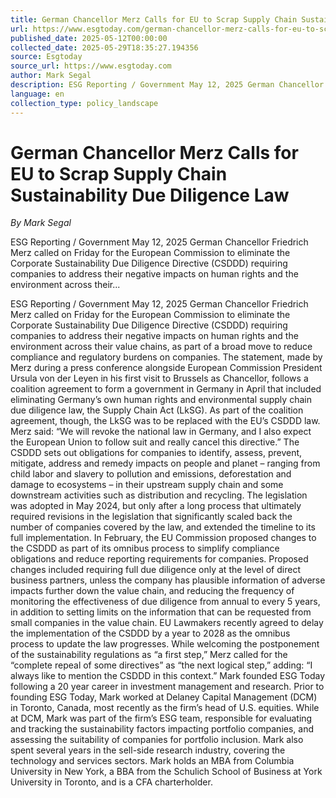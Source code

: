 ```yaml
---
title: German Chancellor Merz Calls for EU to Scrap Supply Chain Sustainability Due Diligence Law
url: https://www.esgtoday.com/german-chancellor-merz-calls-for-eu-to-scrap-supply-chain-sustainability-due-diligence-law/
published_date: 2025-05-12T00:00:00
collected_date: 2025-05-29T18:35:27.194356
source: Esgtoday
source_url: https://www.esgtoday.com
author: Mark Segal
description: ESG Reporting / Government May 12, 2025 German Chancellor Friedrich Merz called on Friday for the European Commission to eliminate the Corporate Sustainability Due Diligence Directive (CSDDD) requiring companies to address their negative impacts on human rights and the environment across their...
language: en
collection_type: policy_landscape
---
```


# German Chancellor Merz Calls for EU to Scrap Supply Chain Sustainability Due Diligence Law

*By Mark Segal*

ESG Reporting / Government May 12, 2025 German Chancellor Friedrich Merz called on Friday for the European Commission to eliminate the Corporate Sustainability Due Diligence Directive (CSDDD) requiring companies to address their negative impacts on human rights and the environment across their...

ESG Reporting / Government May 12, 2025 German Chancellor Friedrich Merz called on Friday for the European Commission to eliminate the Corporate Sustainability Due Diligence Directive (CSDDD) requiring companies to address their negative impacts on human rights and the environment across their value chains, as part of a broad move to reduce compliance and regulatory burdens on companies. The statement, made by Merz during a press conference alongside European Commission President Ursula von der Leyen in his first visit to Brussels as Chancellor, follows a coalition agreement to form a government in Germany in April that included eliminating Germany’s own human rights and environmental supply chain due diligence law, the Supply Chain Act (LkSG). As part of the coalition agreement, though, the LkSG was to be replaced with the EU’s CSDDD law. Merz said: “We will revoke the national law in Germany, and I also expect the European Union to follow suit and really cancel this directive.” The CSDDD sets out obligations for companies to identify, assess, prevent, mitigate, address and remedy impacts on people and planet – ranging from child labor and slavery to pollution and emissions, deforestation and damage to ecosystems – in their upstream supply chain and some downstream activities such as distribution and recycling. The legislation  was adopted in May 2024, but only after a long process that ultimately required revisions in the legislation that significantly scaled back the number of companies covered by the law, and extended the timeline to its full implementation. In February, the EU Commission proposed changes to the CSDDD as part of its omnibus process to simplify compliance obligations and reduce reporting requirements for companies. Proposed changes included requiring full due diligence only at the level of direct business partners, unless the company has plausible information of adverse impacts further down the value chain, and reducing the frequency of monitoring the effectiveness of due diligence from annual to every 5 years, in addition to setting limits on the information that can be requested from small companies in the value chain. EU Lawmakers recently agreed to delay the implementation of the CSDDD by a year to 2028 as the omnibus process to update the law progresses. While welcoming the postponement of the sustainability regulations as “a first step,” Merz called for the “complete repeal of some directives” as “the next logical step,” adding: “I always like to mention the CSDDD in this context.” Mark founded ESG Today following a 20 year career in investment management and research. Prior to founding ESG Today, Mark worked at Delaney Capital Management (DCM) in Toronto, Canada, most recently as the firm’s head of U.S. equities. While at DCM, Mark was part of the firm’s ESG team, responsible for evaluating and tracking the sustainability factors impacting portfolio companies, and assessing the suitability of companies for portfolio inclusion. Mark also spent several years in the sell-side research industry, covering the technology and services sectors. Mark holds an MBA from Columbia University in New York, a BBA from the Schulich School of Business at York University in Toronto, and is a CFA charterholder.